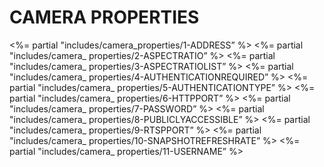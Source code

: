 
# CAMERA PROPERTIES

\<%= partial "includes/camera\_properties/1-ADDRESS” %\>
\<%= partial "includes/camera\_ properties/2-ASPECTRATIO” %\>
\<%= partial "includes/camera\_ properties/3-ASPECTRATIOLIST” %\>
\<%= partial "includes/camera\_ properties/4-AUTHENTICATIONREQUIRED” %\>
\<%= partial "includes/camera\_ properties/5-AUTHENTICATIONTYPE” %\>
\<%= partial "includes/camera\_ properties/6-HTTPPORT” %\>
\<%= partial "includes/camera\_ properties/7-PASSWORD” %\>
\<%= partial "includes/camera\_ properties/8-PUBLICLYACCESSIBLE” %\>
\<%= partial "includes/camera\_ properties/9-RTSPPORT” %\>
\<%= partial "includes/camera\_ properties/10-SNAPSHOTREFRESHRATE” %\>
\<%= partial "includes/camera\_ properties/11-USERNAME” %\>